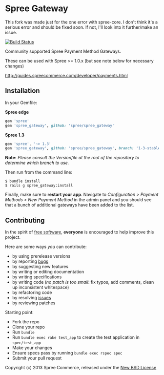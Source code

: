 # Spree Gateway

This fork was made just for the one error with spree-core. I don't think it's a serious error and should be fixed soon. If not, I'll look into it further/make an issue.

[![Build Status](https://secure.travis-ci.org/spree/spree_gateway.png?branch=master)](http://travis-ci.org/spree/spree_gateway)

Community supported Spree Payment Method Gateways.

These can be used with Spree >= 1.0.x (but see note below for necessary changes)

http://guides.spreecommerce.com/developer/payments.html

## Installation

In your Gemfile:

**Spree edge**

```ruby
gem 'spree'
gem 'spree_gateway', github: 'spree/spree_gateway'
```

**Spree 1.3**

```ruby
gem 'spree', '~> 1.3'
gem 'spree_gateway', github: 'spree/spree_gateway', branch: '1-3-stable'
```

**Note:** *Please consult the Versionfile at the root of the repository to determine which branch to use.*

Then run from the command line:

    $ bundle install
    $ rails g spree_gateway:install

Finally, make sure to **restart your app**. Navigate to *Configuration > Payment Methods > New Payment Method* in the admin panel and you should see that a bunch of additional gateways have been added to the list.

## Contributing

In the spirit of [free software][1], **everyone** is encouraged to help improve this project.

Here are some ways *you* can contribute:

* by using prerelease versions
* by reporting [bugs][2]
* by suggesting new features
* by writing or editing documentation
* by writing specifications
* by writing code (*no patch is too small*: fix typos, add comments, clean up inconsistent whitespace)
* by refactoring code
* by resolving [issues][2]
* by reviewing patches

Starting point:

* Fork the repo
* Clone your repo
* Run `bundle`
* Run `bundle exec rake test_app` to create the test application in `spec/test_app`
* Make your changes
* Ensure specs pass by running `bundle exec rspec spec`
* Submit your pull request

Copyright (c) 2013 Spree Commerce, released under the [New BSD License][3]

[1]: http://www.fsf.org/licensing/essays/free-sw.html
[2]: https://github.com/spree/spree_gateway/issues
[3]: https://github.com/spree/spree_gateway/tree/master/LICENSE
